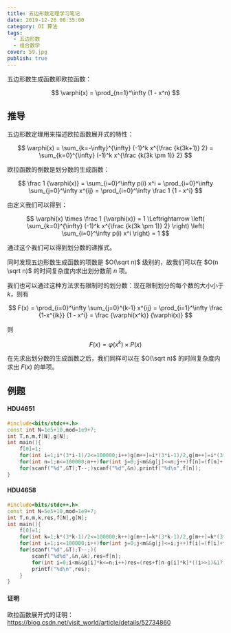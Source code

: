 ```yaml
---
title: 五边形数定理学习笔记
date: 2019-12-26 08:35:00
category: OI 算法
tags:
  - 五边形数
  - 组合数学
cover: 59.jpg
publish: true
---
```


五边形数生成函数即欧拉函数：

$$
\varphi(x) = \prod_{n=1}^\infty (1 - x^n)
$$

<!--more-->

## 推导

五边形数定理用来描述欧拉函数展开式的特性：

$$
\varphi(x) = \sum_{k=-\infty}^{\infty} (-1)^k x^{\frac {k(3k+1)} 2} = \sum_{k=0}^{\infty} (-1)^k x^{\frac {k(3k \pm 1)} 2}
$$

欧拉函数的倒数是划分数的生成函数：

$$
\frac 1 {\varphi(x)} = \sum_{i=0}^\infty p(i) x^i = \prod_{i=0}^\infty \sum_{j=0}^\infty x^{ij} = \prod_{i=0}^\infty \frac 1 {1 - x^i}
$$

<!--more-->

由定义我们可以得到：

$$
\varphi(x) \times \frac 1 {\varphi(x)} = 1 \Leftrightarrow
\left( \sum_{k=0}^{\infty} (-1)^k x^{\frac {k(3k \pm 1)} 2} \right) \left( \sum_{i=0}^\infty p(i) x^i \right) = 1
$$

通过这个我们可以得到划分数的递推式。

同时发现五边形数生成函数的项数是 $O(\sqrt n)$ 级别的，故我们可以在 $O(n \sqrt n)$ 的时间复杂度内求出划分数前 $n$ 项。

我们也可以通过这种方法求有限制时的划分数：现在限制划分的每个数的大小小于 $k$，则有

$$
F(x) = \prod_{i=0}^\infty \sum_{j=0}^{k-1} x^{ij} = \prod_{i=1}^\infty \frac {1-x^{ik}} {1 - x^i} = \frac {\varphi(x^k)} {\varphi(x)}
$$

则

$$
F(x) = \varphi(x^k) \times P(x)
$$

在先求出划分数的生成函数之后，我们同样可以在 $O(\sqrt n)$ 的时间复杂度内求出 $F(x)$ 的单项。

## 例题

#### HDU4651

```cpp
#include<bits/stdc++.h>
const int N=1e5+10,mod=1e9+7;
int T,n,m,f[N],g[N];
int main(){
	f[0]=1;
	for(int i=1;i*(3*i-1)/2<=100000;i++)g[m++]=i*(3*i-1)/2,g[m++]=i*(3*i+1)/2;
	for(int n=1;n<=100000;n++)for(int j=0;j<m&&g[j]<=n;j++)f[n]=(f[n]+(((j>>1)&1)?mod-1ll:1ll)*f[n-g[j]])%mod;
	for(scanf("%d",&T);T--;)scanf("%d",&n),printf("%d\n",f[n]);
}
```

#### HDU4658

```cpp
#include<bits/stdc++.h>
const int N=5e5+10,mod=1e9+7;
int T,n,m,k,res,f[N],g[N];
int main(){
	f[0]=1;
	for(int k=1;k*(3*k-1)/2<=100000;k++)g[m++]=k*(3*k-1)/2,g[m++]=k*(3*k+1)/2;
	for(int i=1;i<=100000;i++)for(int j=0;j<m&&g[j]<=i;j++)f[i]=(f[i]+f[i-g[j]]*((j>>1)&1?mod-1ll:1ll))%mod;
	for(scanf("%d",&T);T--;){
		scanf("%d%d",&n,&k),res=f[n];
		for(int i=0;i<m&&g[i]*k<=n;i++)res=(res+f[n-g[i]*k]*((i>>1)&1?1ll:mod-1ll))%mod;
		printf("%d\n",res);
	}
}
```

#### 证明

欧拉函数展开式的证明：https://blog.csdn.net/visit_world/article/details/52734860